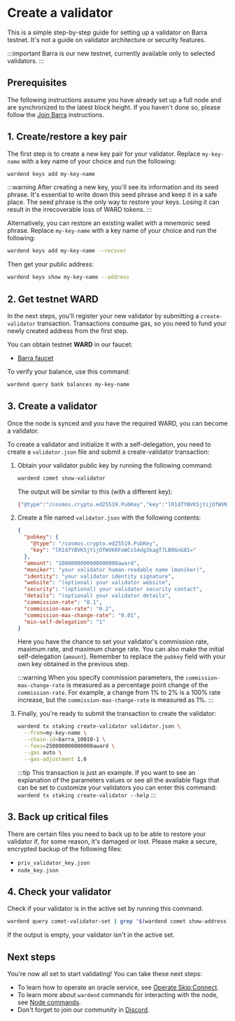 ﻿---
sidebar_position: 4
---

# Create a validator

This is a simple step-by-step guide for setting up a validator on Barra testnet. It's not a guide on validator architecture or security features.

:::important
Barra is our new testnet, currently available only to selected validators.
:::

## Prerequisites

The following instructions assume you have already set up a full node and are synchronized to the latest block height. If you haven't done so, please follow the [Join Barra](barra-testnet/join-barra) instructions.

## 1. Create/restore a key pair

The first step is to create a new key pair for your validator. Replace `my-key-name` with a key name of your choice and run the following:

```bash
wardend keys add my-key-name
```

:::warning
After creating a new key, you'll see its information and its seed phrase. It's essential to write down this seed phrase and keep it in a safe place. The seed phrase is the only way to restore your keys. Losing it can result in the irrecoverable loss of WARD tokens.
:::

Alternatively, you can restore an existing wallet with a mnemonic seed phrase. Replace `my-key-name` with a key name of your choice and run the following:

```bash
wardend keys add my-key-name --recover
```

Then get your public address:

```bash
wardend keys show my-key-name --address
```

## 2. Get testnet WARD

In the next steps, you'll register your new validator by submitting a `create-validator` transaction. Transactions consume gas, so you need to fund your newly created address from the first step.

You can obtain testnet **WARD** in our faucet:

- [Barra faucet](https://faucet.barra.wardenprotocol.org)

To verify your balance, use this command:

```bash
wardend query bank balances my-key-name
```

## 3. Create a validator

Once the node is synced and you have the required WARD, you can become a validator.

To create a validator and initialize it with a self-delegation, you need to create a `validator.json` file and submit a create-validator transaction:

1. Obtain your validator public key by running the following command:

   ```bash
   wardend comet show-validator
   ```

   The output will be similar to this (with a different key):

   ```bash
   {"@type":"/cosmos.crypto.ed25519.PubKey","key":"lR1d7YBVK5jYijOfWVKRFoWCsS4dg3kagT7LB9GnG8I="}
   ```

2. Create a file named `validator.json` with the following contents:

   ```json
   {
     "pubkey": {
       "@type": "/cosmos.crypto.ed25519.PubKey",
       "key": "lR1d7YBVK5jYijOfWVKRFoWCsS4dg3kagT7LB9GnG8I="
     },
     "amount": "1000000000000000000award",
     "moniker": "your validator human-readable name (moniker)",
     "identity": "your validator identity signature",
     "website": "(optional) your validator website",
     "security": "(optional) your validator security contact",
     "details": "(optional) your validator details",
     "commission-rate": "0.1",
     "commission-max-rate": "0.2",
     "commission-max-change-rate": "0.01",
     "min-self-delegation": "1"
   }
   ```

   Here you have the chance to set your validator's commission rate, maximum rate, and maximum change rate. You can also make the initial self-delegation (`amount`). Remember to replace the `pubkey` field with your own key obtained in the previous step.

   :::warning
   When you specify commission parameters, the `commission-max-change-rate` is measured as a percentage point change of the `commission-rate`. For example, a change from 1% to 2% is a 100% rate increase, but the `commission-max-change-rate` is measured as 1%.
   :::

3. Finally, you're ready to submit the transaction to create the validator:

   ```bash
   wardend tx staking create-validator validator.json \
     --from=my-key-name \
     --chain-id=barra_10010-1 \
     --fees=250000000000000award \
     --gas auto \
     --gas-adjustment 1.6
   ```
   
   :::tip
   This transaction is just an example. If you want to see an explanation of the parameters values or see all the available flags that can be set to customize your validators you can enter this command: `wardend tx staking create-validator --help`
   :::

## 3. Back up critical files

There are certain files you need to back up to be able to restore your validator if, for some reason, it's damaged or lost. Please make a secure, encrypted backup of the following files:

- `priv_validator_key.json`
- `node_key.json`

## 4. Check your validator

Check if your validator is in the active set by running this command:

```bash
wardend query comet-validator-set | grep "$(wardend comet show-address)"
```

If the output is empty, your validator isn't in the active set.

## Next steps

You're now all set to start validating! You can take these next steps:

- To learn how to operate an oracle service, see [Operate Skip:Connect](operate-skip-connect).
- To learn more about `wardend` commands for interacting with the node, see [Node commands](node-commands).
- Don't forget to join our community in [Discord](https://discord.com/invite/wardenprotocol).
